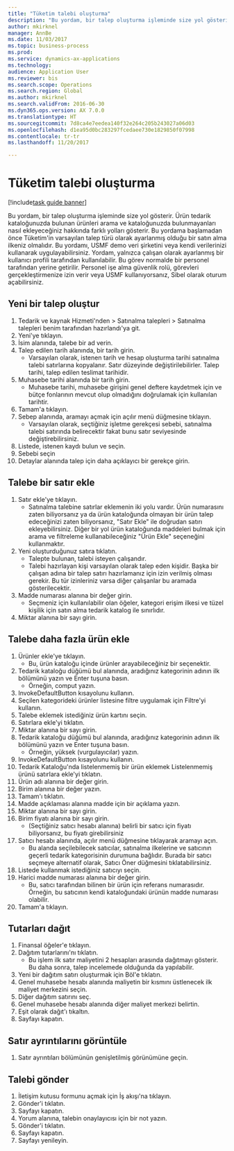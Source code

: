 ```yaml
--- 
title: "Tüketim talebi oluşturma"
description: "Bu yordam, bir talep oluşturma işleminde size yol gösterir."
author: mkirknel
manager: AnnBe
ms.date: 11/03/2017
ms.topic: business-process
ms.prod: 
ms.service: dynamics-ax-applications
ms.technology: 
audience: Application User
ms.reviewer: bis
ms.search.scope: Operations
ms.search.region: Global
ms.author: mkirknel
ms.search.validFrom: 2016-06-30
ms.dyn365.ops.version: AX 7.0.0
ms.translationtype: HT
ms.sourcegitcommit: 7d8ca4e7eedea140f32e264c205b243027a06d03
ms.openlocfilehash: d1ea95d0bc283297fcedaee730e1829850f07998
ms.contentlocale: tr-tr
ms.lasthandoff: 11/20/2017

---
```

# <a name="create-a-requisition-for-consumption"></a>Tüketim talebi oluşturma

[!include[task guide banner](../../includes/task-guide-banner.md)]

Bu yordam, bir talep oluşturma işleminde size yol gösterir. Ürün tedarik kataloğunuzda bulunan ürünleri arama ve kataloğunuzda bulunmayanları nasıl ekleyeceğiniz hakkında farklı yolları gösterir. Bu yordama başlamadan önce Tüketim'in varsayılan talep türü olarak ayarlanmış olduğu bir satın alma ilkeniz olmalıdır. Bu yordamı, USMF demo veri şirketini veya kendi verilerinizi kullanarak uygulayabilirsiniz. Yordam, yalnızca çalışan olarak ayarlanmış bir kullanıcı profili tarafından kullanılabilir.  Bu görev normalde bir personel tarafından yerine getirilir. Personel işe alma güvenlik rolü, görevleri gerçekleştirmenize izin verir veya USMF kullanıyorsanız, Sibel olarak oturum açabilirsiniz.


## <a name="create-a-new-requisition"></a>Yeni bir talep oluştur
1. Tedarik ve kaynak Hizmeti'nden > Satınalma talepleri > Satınalma talepleri benim tarafından hazırlandı'ya git.
2. Yeni'ye tıklayın.
3. İsim alanında, talebe bir ad verin.
4. Talep edilen tarih alanında, bir tarih girin.
    * Varsayılan olarak, istenen tarih ve hesap oluşturma tarihi satınalma talebi satırlarına kopyalanır. Satır düzeyinde değiştirilebilirler. Talep tarihi, talep edilen teslimat tarihidir.  
5. Muhasebe tarihi alanında bir tarih girin.
    * Muhasebe tarihi, muhasebe girişini genel deftere kaydetmek için ve bütçe fonlarının mevcut olup olmadığını doğrulamak için kullanılan tarihtir.  
6. Tamam'a tıklayın.
7. Sebep alanında, aramayı açmak için açılır menü düğmesine tıklayın.
    * Varsayılan olarak, seçtiğiniz işletme gerekçesi sebebi, satınalma talebi satırında belirecektir fakat bunu satır seviyesinde değiştirebilirsiniz.    
8. Listede, istenen kaydı bulun ve seçin.
9. Sebebi seçin
10. Detaylar alanında talep için daha açıklayıcı bir gerekçe girin.

## <a name="add-a-line-to-the-requisition"></a>Talebe bir satır ekle
1. Satır ekle'ye tıklayın.
    * Satınalma talebine satırlar eklemenin iki yolu vardır. Ürün numarasını zaten biliyorsanız ya da ürün kataloğunda olmayan bir ürün talep edeceğinizi zaten biliyorsanız, "Satır Ekle" ile doğrudan satırı ekleyebilirsiniz. Diğer bir yol ürün kataloğunda maddeleri bulmak için arama ve filtreleme kullanabileceğiniz "Ürün Ekle" seçeneğini kullanmaktır.    
2. Yeni oluşturduğunuz satıra tıklatın.
    * Talepte bulunan, talebi isteyen çalışandır.   
    * Talebi hazırlayan kişi varsayılan olarak talep eden kişidir. Başka bir çalışan adına bir talep satırı hazırlamanız için izin verilmiş olması gerekir. Bu tür izinleriniz varsa diğer çalışanlar bu aramada gösterilecektir.  
3. Madde numarası alanına bir değer girin.
    * Seçmeniz için kullanılabilir olan öğeler, kategori erişim ilkesi ve tüzel kişilik için satın alma tedarik katalog ile sınırlıdır.   
4. Miktar alanına bir sayı girin.

## <a name="add-more-products-to-the-requisition"></a>Talebe daha fazla ürün ekle
1. Ürünler ekle'ye tıklayın.
    * Bu, ürün kataloğu içinde ürünler arayabileceğiniz bir seçenektir.    
2. Tedarik kataloğu düğümü bul alanında, aradığınız kategorinin adının ilk bölümünü yazın ve Enter tuşuna basın.
    * Örneğin, comput yazın.  
3. InvokeDefaultButton kısayolunu kullanın.
4. Seçilen kategorideki ürünler listesine filtre uygulamak için Filtre'yi kullanın.
5. Talebe eklemek istediğiniz ürün kartını seçin.
6. Satırlara ekle'yi tıklatın.
7. Miktar alanına bir sayı girin.
8. Tedarik kataloğu düğümü bul alanında, aradığınız kategorinin adının ilk bölümünü yazın ve Enter tuşuna basın.
    * Örneğin, yüksek (vurgulayıcılar) yazın.  
9. InvokeDefaultButton kısayolunu kullanın.
10. Tedarik Kataloğu'nda listelenmemiş bir ürün eklemek Listelenmemiş ürünü satırlara ekle'yi tıklatın.
11. Ürün adı alanına bir değer girin.
12. Birim alanına bir değer yazın.
13. Tamam'ı tıklatın.
14. Madde açıklaması alanına madde için bir açıklama yazın.
15. Miktar alanına bir sayı girin.
16. Birim fiyatı alanına bir sayı girin.
    * (Seçtiğiniz satıcı hesabı alanına) belirli bir satıcı için fiyatı biliyorsanız, bu fiyatı girebilirsiniz   
17. Satıcı hesabı alanında, açılır menü düğmesine tıklayarak aramayı açın.
    * Bu alanda seçilebilecek satıcılar, satınalma ilkelerine ve satıcının geçerli tedarik kategorisinin durumuna bağlıdır. Burada bir satıcı seçmeye alternatif olarak, Satıcı Öner düğmesini tıklatabilirsiniz.    
18. Listede kullanmak istediğiniz satıcıyı seçin.
19. Harici madde numarası alanına bir değer girin.
    * Bu, satıcı tarafından bilinen bir ürün için referans numarasıdır. Örneğin, bu satıcının kendi kataloğundaki ürünün madde numarası olabilir.  
20. Tamam'a tıklayın.

## <a name="distribute-amounts"></a>Tutarları dağıt
1. Finansal öğeler'e tıklayın.
2. Dağıtım tutarlarını'nı tıklatın.
    * Bu işlem ilk satır maliyetini 2 hesapları arasında dağıtmayı gösterir. Bu daha sonra, talep incelemede olduğunda da yapılabilir.  
3. Yeni bir dağıtım satırı oluşturmak için Böl'e tıklatın.
4. Genel muhasebe hesabı alanında maliyetin bir kısmını üstlenecek ilk maliyet merkezini seçin.
5. Diğer dağıtım satırını seç.
6. Genel muhasebe hesabı alanında diğer maliyet merkezi belirtin.
7. Eşit olarak dağıt'ı tıkaltın.
8. Sayfayı kapatın.

## <a name="view-line-details"></a>Satır ayrıntılarını görüntüle
1. Satır ayrıntıları bölümünün genişletilmiş görünümüne geçin.

## <a name="submit-the-requisition"></a>Talebi gönder
1. İletişim kutusu formunu açmak için İş akışı'na tıklayın.
2. Gönder'i tıklatın.
3. Sayfayı kapatın.
4. Yorum alanına, talebin onaylayıcısı için bir not yazın.
5. Gönder'i tıklatın.
6. Sayfayı kapatın.
7. Sayfayı yenileyin.


